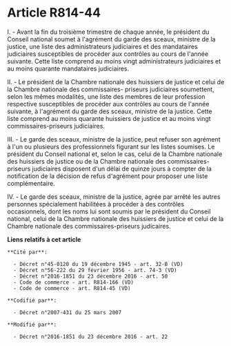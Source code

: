 # Article R814-44

I.  -  Avant la fin du troisième trimestre de chaque année, le président du Conseil national soumet à l'agrément du garde des
sceaux, ministre de la justice, une liste des administrateurs judiciaires et des mandataires judiciaires susceptibles de
procéder aux contrôles au cours de l'année suivante. Cette liste comprend au moins vingt administrateurs judiciaires et au
moins quarante mandataires judiciaires.

II.  -  Le président de la Chambre nationale des huissiers de justice et celui de la Chambre nationale des commissaires-
priseurs judiciaires soumettent, selon les mêmes modalités, une liste des membres de leur profession respective susceptibles
de procéder aux contrôles au cours de l'année suivante, à l'agrément du garde des sceaux, ministre de la justice. Cette liste
comprend au moins quarante huissiers de justice et au moins vingt commissaires-priseurs judiciaires.

III.  -  Le garde des sceaux, ministre de la justice, peut refuser son agrément à l'un ou plusieurs des professionnels
figurant sur les listes soumises. Le président du Conseil national et, selon le cas, celui de la Chambre nationale des
huissiers de justice ou de la Chambre nationale des commissaires-priseurs judiciaires disposent d'un délai de quinze jours à
compter de la notification de la décision de refus d'agrément pour proposer une liste complémentaire.

IV.  -  Le garde des sceaux, ministre de la justice, agrée par arrêté les autres personnes spécialement habilitées à procéder
à des contrôles occasionnels, dont les noms lui sont soumis par le président du Conseil national, celui de la Chambre
nationale des huissiers de justice et celui de la Chambre nationale des commissaires-priseurs judicaires.

**Liens relatifs à cet article**

	**Cité par**:

	  - Décret n°45-0120 du 19 décembre 1945 - art. 32-B (VD)
	  - Décret n°56-222 du 29 février 1956 - art. 74-3 (VD)
	  - Décret n°2016-1851 du 23 décembre 2016 - art. 50
	  - Code de commerce - art. R814-166 (VD)
	  - Code de commerce - art. R814-45 (VD)

	**Codifié par**:

	  - Décret n°2007-431 du 25 mars 2007

	**Modifié par**:

	  - Décret n°2016-1851 du 23 décembre 2016 - art. 22
